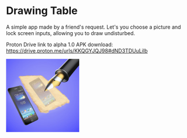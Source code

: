 # Drawing Table

A simple app made by a friend's request. Let's you choose a picture and lock screen inputs, allowing you to draw undisturbed.

Proton Drive link to alpha 1.0 APK download:
https://drive.proton.me/urls/KKQGYJQJ98#dND3TDUuLiIb

![amazing logo](https://github.com/Fuktsteen/drawingtable/blob/main/app/src/main/res/drawable/drawingtablelogo.jpg)
